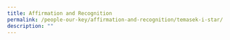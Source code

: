 ```yaml
---
title: Affirmation and Recognition
permalink: /people-our-key/affirmation-and-recognition/temasek-i-star/
description: ""
---
```


